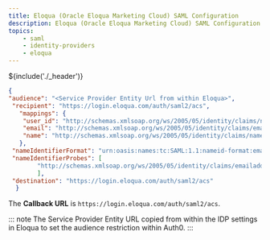 ```yaml
---
title: Eloqua (Oracle Eloqua Marketing Cloud) SAML Configuration
description: Eloqua (Oracle Eloqua Marketing Cloud) SAML Configuration
topics:
    - saml
    - identity-providers
    - eloqua
---
```


${include('./_header')}


```json
{
"audience": "<Service Provider Entity Url from within Eloqua>",
 "recipient": "https://login.eloqua.com/auth/saml2/acs",
   "mappings": {
    "user_id": "http://schemas.xmlsoap.org/ws/2005/05/identity/claims/nameidentifier",
    "email": "http://schemas.xmlsoap.org/ws/2005/05/identity/claims/emailaddress",
    "name": "http://schemas.xmlsoap.org/ws/2005/05/identity/claims/name",
   },
 "nameIdentifierFormat": "urn:oasis:names:tc:SAML:1.1:nameid-format:emailAddress",
 "nameIdentifierProbes": [
        "http://schemas.xmlsoap.org/ws/2005/05/identity/claims/emailaddress"
        ],
 "destination": "https://login.eloqua.com/auth/saml2/acs"
  }

```

The **Callback URL** is `https://login.eloqua.com/auth/saml2/acs`.

::: note
The Service Provider Entity URL copied from within the IDP settings in Eloqua to set the audience restriction within Auth0.
:::